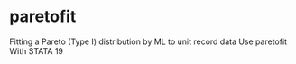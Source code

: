 # paretofit
Fitting a Pareto (Type I) distribution by ML to unit record data Use paretofit With STATA 19
